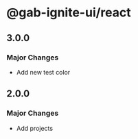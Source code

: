 # @gab-ignite-ui/react

## 3.0.0

### Major Changes

- Add new test color

## 2.0.0

### Major Changes

- Add projects
